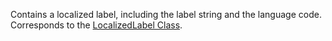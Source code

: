 Contains a localized label, including the label string and the language code. 
Corresponds to the [LocalizedLabel Class](https://msdn.microsoft.com/library/microsoft.xrm.sdk.localizedlabel.aspx).
